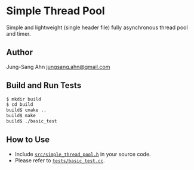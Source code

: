 Simple Thread Pool
==================
Simple and lightweight (single header file) fully asynchronous thread pool and timer.


Author
------
Jung-Sang Ahn <jungsang.ahn@gmail.com>


Build and Run Tests
-------------------
```sh
$ mkdir build
$ cd build
build$ cmake ..
build$ make
build$ ./basic_test
```

How to Use
----------
* Include [`src/simple_thread_pool.h`](src/simple_thread_pool.h) in your source code.
* Please refer to [`tests/basic_test.cc`](tests/basic_test.cc).
